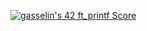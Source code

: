 [![gasselin's 42 ft_printf Score](https://badge42.vercel.app/api/v2/cl3346xta00920ajxpf1ddxua/project/2177032)](https://github.com/JaeSeoKim/badge42)
